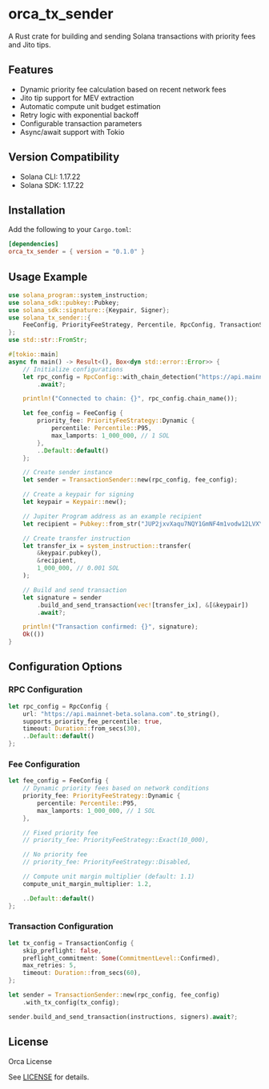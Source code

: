 # orca_tx_sender

A Rust crate for building and sending Solana transactions with priority fees and Jito tips.

## Features

- Dynamic priority fee calculation based on recent network fees
- Jito tip support for MEV extraction
- Automatic compute unit budget estimation
- Retry logic with exponential backoff
- Configurable transaction parameters
- Async/await support with Tokio

## Version Compatibility

- Solana CLI: 1.17.22
- Solana SDK: 1.17.22

## Installation

Add the following to your `Cargo.toml`:

```toml
[dependencies]
orca_tx_sender = { version = "0.1.0" }
```

## Usage Example

```rust
use solana_program::system_instruction;
use solana_sdk::pubkey::Pubkey;
use solana_sdk::signature::{Keypair, Signer};
use solana_tx_sender::{
    FeeConfig, PriorityFeeStrategy, Percentile, RpcConfig, TransactionSender,
};
use std::str::FromStr;

#[tokio::main]
async fn main() -> Result<(), Box<dyn std::error::Error>> {
    // Initialize configurations
    let rpc_config = RpcConfig::with_chain_detection("https://api.mainnet-beta.solana.com")
        .await?;

    println!("Connected to chain: {}", rpc_config.chain_name());

    let fee_config = FeeConfig {
        priority_fee: PriorityFeeStrategy::Dynamic {
            percentile: Percentile::P95,
            max_lamports: 1_000_000, // 1 SOL
        },
        ..Default::default()
    };

    // Create sender instance
    let sender = TransactionSender::new(rpc_config, fee_config);

    // Create a keypair for signing
    let keypair = Keypair::new();

    // Jupiter Program address as an example recipient
    let recipient = Pubkey::from_str("JUP2jxvXaqu7NQY1GmNF4m1vodw12LVXYxbFL2uJvfo").unwrap();

    // Create transfer instruction
    let transfer_ix = system_instruction::transfer(
        &keypair.pubkey(),
        &recipient,
        1_000_000, // 0.001 SOL
    );

    // Build and send transaction
    let signature = sender
        .build_and_send_transaction(vec![transfer_ix], &[&keypair])
        .await?;

    println!("Transaction confirmed: {}", signature);
    Ok(())
}
```

## Configuration Options

### RPC Configuration

```rust
let rpc_config = RpcConfig {
    url: "https://api.mainnet-beta.solana.com".to_string(),
    supports_priority_fee_percentile: true,
    timeout: Duration::from_secs(30),
    ..Default::default()
};
```

### Fee Configuration

```rust
let fee_config = FeeConfig {
    // Dynamic priority fees based on network conditions
    priority_fee: PriorityFeeStrategy::Dynamic {
        percentile: Percentile::P95,
        max_lamports: 1_000_000, // 1 SOL
    },

    // Fixed priority fee
    // priority_fee: PriorityFeeStrategy::Exact(10_000),

    // No priority fee
    // priority_fee: PriorityFeeStrategy::Disabled,

    // Compute unit margin multiplier (default: 1.1)
    compute_unit_margin_multiplier: 1.2,

    ..Default::default()
};
```

### Transaction Configuration

```rust
let tx_config = TransactionConfig {
    skip_preflight: false,
    preflight_commitment: Some(CommitmentLevel::Confirmed),
    max_retries: 5,
    timeout: Duration::from_secs(60),
};

let sender = TransactionSender::new(rpc_config, fee_config)
    .with_tx_config(tx_config);

sender.build_and_send_transaction(instructions, signers).await?;
```

## License

Orca License

See [LICENSE](../../LICENSE) for details.
